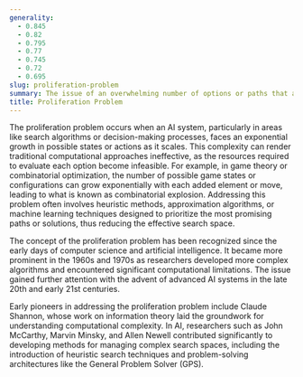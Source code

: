 ```yaml
---
generality:
  - 0.845
  - 0.82
  - 0.795
  - 0.77
  - 0.745
  - 0.72
  - 0.695
slug: proliferation-problem
summary: The issue of an overwhelming number of options or paths that an algorithm must consider, making computation impractically complex or resource-intensive.
title: Proliferation Problem
---
```


The proliferation problem occurs when an AI system, particularly in areas like search algorithms or decision-making processes, faces an exponential growth in possible states or actions as it scales. This complexity can render traditional computational approaches ineffective, as the resources required to evaluate each option become infeasible. For example, in game theory or combinatorial optimization, the number of possible game states or configurations can grow exponentially with each added element or move, leading to what is known as combinatorial explosion. Addressing this problem often involves heuristic methods, approximation algorithms, or machine learning techniques designed to prioritize the most promising paths or solutions, thus reducing the effective search space.

The concept of the proliferation problem has been recognized since the early days of computer science and artificial intelligence. It became more prominent in the 1960s and 1970s as researchers developed more complex algorithms and encountered significant computational limitations. The issue gained further attention with the advent of advanced AI systems in the late 20th and early 21st centuries.

Early pioneers in addressing the proliferation problem include Claude Shannon, whose work on information theory laid the groundwork for understanding computational complexity. In AI, researchers such as John McCarthy, Marvin Minsky, and Allen Newell contributed significantly to developing methods for managing complex search spaces, including the introduction of heuristic search techniques and problem-solving architectures like the General Problem Solver (GPS).
